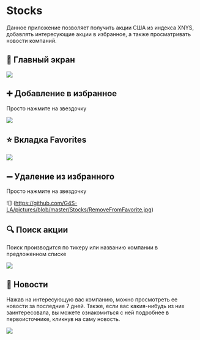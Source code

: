 # Stocks

Данное приложение позволяет получить акции США из индекса XNYS, добавлять интересующие акции в избранное, а также просматривать новости компаний.

## 📱 Главный экран

![](https://github.com/G4S-LA/pictures/blob/master/Stocks/AllStocks.jpg)

## :heavy_plus_sign: Добавление в избранное

Просто нажмите на звездочку

![](https://github.com/G4S-LA/pictures/blob/master/Stocks/AddToFavorite.jpg)

## :star: Вкладка Favorites

![](https://github.com/G4S-LA/pictures/blob/master/Stocks/Favorite.jpg)

## :heavy_minus_sign: Удаление из избранного

Просто нажмите на звездочку

![] (https://github.com/G4S-LA/pictures/blob/master/Stocks/RemoveFromFavorite.jpg)

## :mag: Поиск акции

Поиск производится по тикеру или названию компании в предложенном списке

![](https://github.com/G4S-LA/pictures/blob/master/Stocks/Search.jpg)

## :newspaper: Новости

Нажав на интересующую вас компанию, можно просмотреть ее новости за последние 7 дней. Также, если вас какия-нибудь из них заинтересовала, вы можете ознакомиться с ней подробнее в первоисточнике, кликнув на саму новость.

![](https://github.com/G4S-LA/pictures/blob/master/Stocks/News.jpg)
